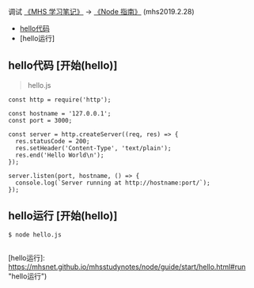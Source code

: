 调试 [《MHS 学习笔记》] -> [《Node 指南》] (mhs2019.2.28)

- [hello代码]
- [hello运行]

## <span id="code">hello代码</span> [开始(hello)]
> hello.js
```
const http = require('http');

const hostname = '127.0.0.1';
const port = 3000;

const server = http.createServer((req, res) => {
  res.statusCode = 200;
  res.setHeader('Content-Type', 'text/plain');
  res.end('Hello World\n');
});

server.listen(port, hostname, () => {
  console.log(`Server running at http://hostname:port/`);
});
```

## <span id="run">hello运行</span> [开始(hello)]
```
$ node hello.js
```

##
[《MHS 学习笔记》]: https://mhsnet.github.io/mhsstudynotes/ "《MHS 学习笔记》"
[《Node 指南》]: https://mhsnet.github.io/mhsstudynotes/node/guide/index.html "《Node 指南》"
[调试]: https://mhsnet.github.io/mhsstudynotes/node/guide/start/debug.html "调试"

[hello代码]: https://mhsnet.github.io/mhsstudynotes/node/guide/start/hello.html#code "hello代码"
[hello运行]: https://mhsnet.github.io/mhsstudynotes/node/guide/start/hello.html#run "hello运行")